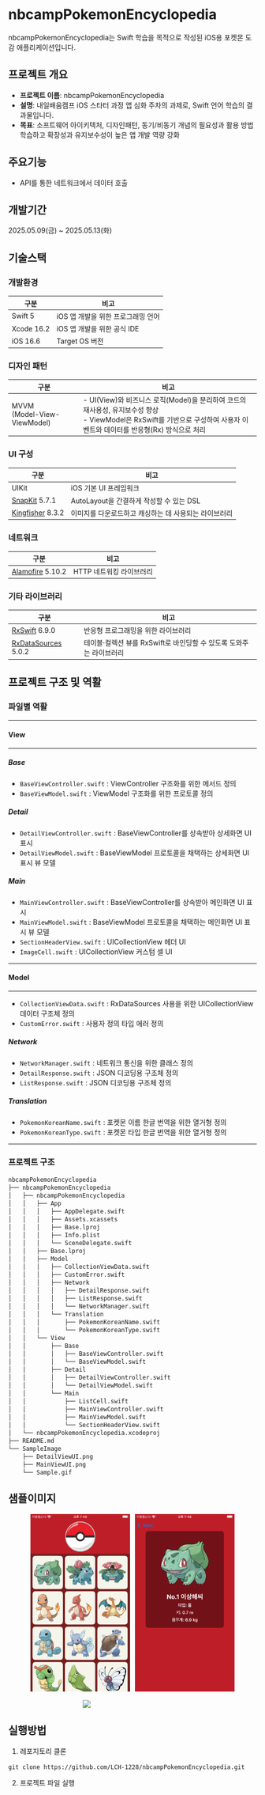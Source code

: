 # nbcampPokemonEncyclopedia
nbcampPokemonEncyclopedia는 Swift 학습을 목적으로 작성된 iOS용 포켓몬 도감 애플리케이션입니다.

## 프로젝트 개요
-   **프로젝트 이름**: nbcampPokemonEncyclopedia
-   **설명**: 내일배움캠프 iOS 스타터 과정 앱 심화 주차의 과제로, Swift 언어 학습의 결과물입니다.
-   **목표**: 소프트웨어 아이키텍처, 디자인패턴, 동기/비동기 개념의 필요성과 활용 방법 학습하고 확장성과 유지보수성이 높은 앱 개발 역량 강화

## 주요기능

- API를 통한 네트워크에서 데이터 호출

## 개발기간

2025.05.09(금) ~ 2025.05.13(화)  

## 기술스택

### 개발환경
| 구분 | 비고 |
|------|------|
| Swift 5 | iOS 앱 개발을 위한 프로그래밍 언어 |
| Xcode 16.2 | iOS 앱 개발을 위한 공식 IDE |
| iOS 16.6 | Target OS 버전 |

### 디자인 패턴
| 구분| 비고 |
|------|------|
|MVVM <br> (Model-View-ViewModel) | - UI(View)와 비즈니스 로직(Model)을 분리하여 코드의 재사용성, 유지보수성 향상 <br> - ViewModel은 RxSwift를 기반으로 구성하여 사용자 이벤트와 데이터를 반응형(Rx) 방식으로 처리 |

### UI 구성
| 구분 | 비고 |
|------|------|
| UIKit | iOS 기본 UI 프레임워크 |
| [SnapKit](https://github.com/SnapKit/SnapKit.git) 5.7.1 | AutoLayout을 간결하게 작성할 수 있는 DSL |
| [Kingfisher](https://github.com/onevcat/Kingfisher) 8.3.2 | 이미지를 다운로드하고 캐싱하는 데 사용되는 라이브러리 |

### 네트워크
| 구분 | 비고 |
|------|------|
| [Alamofire](https://github.com/Alamofire/Alamofire) 5.10.2 | HTTP 네트워킹 라이브러리 |

### 기타 라이브러리
| 구분 | 비고 |
|------|------|
| [RxSwift](https://github.com/ReactiveX/RxSwift) 6.9.0 | 반응형 프로그래밍을 위한 라이브러리 |
| [RxDataSources](https://github.com/RxSwiftCommunity/RxDataSources) 5.0.2 | 테이블·컬렉션 뷰를 RxSwift로 바인딩할 수 있도록 도와주는 라이브러리 |


## 프로젝트 구조 및 역활 

### 파일별 역활

---

#### View

---

##### Base
- `BaseViewController.swift` : ViewController 구조화를 위한 메서드 정의
- `BaseViewModel.swift` : ViewModel 구조화를 위한 프로토콜 정의

##### Detail
- `DetailViewController.swift` : BaseViewController를 상속받아 상세화면 UI 표시
- `DetailViewModel.swift` : BaseViewModel 프로토콜을 채택하는 상세화면 UI 표시 뷰 모델

##### Main
- `MainViewController.swift` : BaseViewController를 상속받아 메인화면 UI 표시
- `MainViewModel.swift` :  BaseViewModel 프로토콜을 채택하는 메인화면 UI 표시 뷰 모델
- `SectionHeaderView.swift` : UICollectionView 헤더 UI
- `ImageCell.swift` : UICollectionView 커스텀 셀 UI

---

#### Model

---

- `CollectionViewData.swift` : RxDataSources 사용을 위한 UICollectionView 데이터 구조체 정의
- `CustomError.swift` : 사용자 정의 타입 에러 정의

##### Network
- `NetworkManager.swift` : 네트워크 통신을 위한 클래스 정의
- `DetailResponse.swift` : JSON 디코딩용 구조체 정의
- `ListResponse.swift` : JSON 디코딩용 구조체 정의

##### Translation
- `PokemonKoreanName.swift` : 포켓몬 이름 한글 번역을 위한 열거형 정의
- `PokemonKoreanType.swift` : 포켓몬 타입 한글 번역을 위한 열거형 정의

---

### 프로젝트 구조
```
nbcampPokemonEncyclopedia
├── nbcampPokemonEncyclopedia
│   ├── nbcampPokemonEncyclopedia
│   │   ├── App
│   │   │   ├── AppDelegate.swift
│   │   │   ├── Assets.xcassets
│   │   │   ├── Base.lproj
│   │   │   ├── Info.plist
│   │   │   └── SceneDelegate.swift
│   │   ├── Base.lproj
│   │   ├── Model
│   │   │   ├── CollectionViewData.swift
│   │   │   ├── CustomError.swift
│   │   │   ├── Network
│   │   │   │   ├── DetailResponse.swift
│   │   │   │   ├── ListResponse.swift
│   │   │   │   └── NetworkManager.swift
│   │   │   └── Translation
│   │   │       ├── PokemonKoreanName.swift
│   │   │       └── PokemonKoreanType.swift
│   │   └── View
│   │       ├── Base
│   │       │   ├── BaseViewController.swift
│   │       │   └── BaseViewModel.swift
│   │       ├── Detail
│   │       │   ├── DetailViewController.swift
│   │       │   └── DetailViewModel.swift
│   │       └── Main
│   │           ├── ListCell.swift
│   │           ├── MainViewController.swift
│   │           ├── MainViewModel.swift
│   │           └── SectionHeaderView.swift
│   └── nbcampPokemonEncyclopedia.xcodeproj
├── README.md
└── SampleImage
    ├── DetailViewUI.png
    ├── MainViewUI.png
    └── Sample.gif
```

## 샘플이미지

<div style="display: flex; gap: 10px; justify-content: center;">
  <img src="https://github.com/LCH-1228/nbcampPokemonEncyclopedia/blob/develop/SampleImage/MainViewUI.png?raw=true" alt="메인화면" width="40%">
  <img src="https://github.com/LCH-1228/nbcampPokemonEncyclopedia/blob/develop/SampleImage/DetailViewUI.png?raw=true" alt="상세화면" width="40%">
</div>

<br/>

<div style="display: flex; gap: 10px; justify-content: center;">
  <img src="https://github.com/LCH-1228/nbcampPokemonEncyclopedia/blob/develop/SampleImage/Sample.gif?raw=true alt="샘플" width="40%">
</div>

## 실행방법

1. 레포지토리 클론
```shell
git clone https://github.com/LCH-1228/nbcampPokemonEncyclopedia.git
```

2. 프로젝트 파일 실행